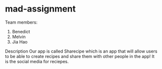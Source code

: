 # mad-assignment
Team members:
1. Benedict 
2. Melvin
3. Jia Hao

Description
Our app is called Sharecipe which is an app that will allow users to be able to create recipes and share them with other people in the app! It is the social media for reciepes.

